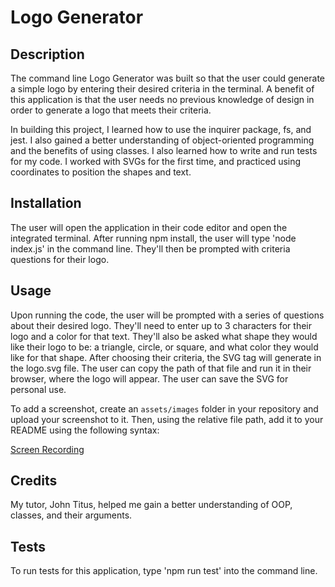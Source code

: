 # Logo Generator

## Description

The command line Logo Generator was built so that the user could generate a simple logo by entering their desired criteria in the terminal. A benefit of this application is that the user needs no previous knowledge of design in order to generate a logo that meets their criteria.

In building this project, I learned how to use the inquirer package, fs, and jest. I also gained a better understanding of object-oriented programming and the benefits of using classes. I also learned how to write and run tests for my code. I worked with SVGs for the first time, and practiced using coordinates to position the shapes and text.

## Installation

The user will open the application in their code editor and open the integrated terminal. After running npm install, the user will type 'node index.js' in the command line. They'll then be prompted with criteria questions for their logo.

## Usage

Upon running the code, the user will be prompted with a series of questions about their desired logo. They'll need to enter up to 3 characters for their logo and a color for that text. They'll also be asked what shape they would like their logo to be: a triangle, circle, or square, and what color they would like for that shape. After choosing their criteria, the SVG tag will generate in the logo.svg file. The user can copy the path of that file and run it in their browser, where the logo will appear. The user can save the SVG for personal use.

To add a screenshot, create an `assets/images` folder in your repository and upload your screenshot to it. Then, using the relative file path, add it to your README using the following syntax:

[Screen Recording](https://drive.google.com/file/d/1vQjw88AXVj5wxwd9QV2xYSDsr1E_T0aP/view)

## Credits

My tutor, John Titus, helped me gain a better understanding of OOP, classes, and their arguments.

## Tests

To run tests for this application, type 'npm run test' into the command line.